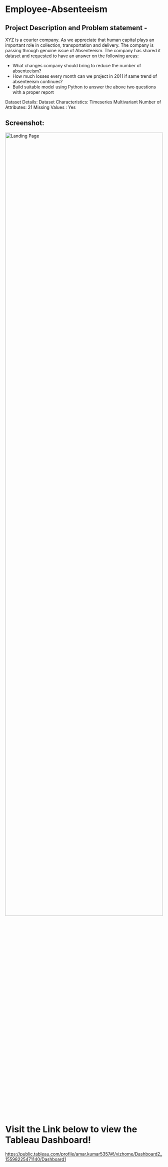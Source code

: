 # Employee-Absenteeism

## Project Description and Problem statement -
XYZ is a courier company. As we appreciate that human capital plays an important role in collection, transportation and delivery. The company is passing through genuine issue of Absenteeism. The company has shared it dataset and requested to have an answer on the following areas:

* What changes company should bring to reduce the number of absenteeism?
* How much losses every month can we project in 2011 if same trend of absenteeism continues?
* Build suitable model using Python to answer the above two questions with a proper report

Dataset Details: Dataset Characteristics: Timeseries Multivariant Number of Attributes: 21 Missing Values : Yes


## Screenshot:
<img src="https://github.com/amark720/Data-Science-Projects/blob/master/Tableau%20Projects/Python%20SQL%20Tableau%20Employee%20Absenteeism/Screenshot.PNG" alt="Landing Page" height="80%" width="100%">


# Visit the Link below to view the Tableau Dashboard!
https://public.tableau.com/profile/amar.kumar5357#!/vizhome/Dashboard2_15598225471140/Dashboard1
